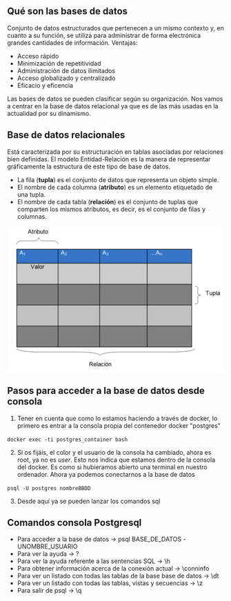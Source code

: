 ## Qué son las bases de datos

Conjunto de datos estructurados que pertenecen a un mismo contexto y, en cuanto a su función, se utiliza para administrar de forma electrónica grandes cantidades de información.
Ventajas:
- Acceso rápido
- Minimización de repetitividad
- Administración de datos ilimitados
- Acceso globalizado y centralizado
- Eficacio y eficencia

Las bases de datos se pueden clasificar según su organización. Nos vamos a centrar en la base de datos relacional ya que es de las más usadas en la actualidad por su dinamismo. 

## Base de datos relacionales
Está caracterizada por su estructuración en tablas asociadas por relaciones bien definidas.
El modelo Entidad-Relación es la manera de representar gráficamente la estructura de este tipo de base de datos.

- La fila (**tupla**) es el conjunto de datos que representa un objeto simple.
- El nombre de cada columna (**atributo**) es un elemento etiquetado de una tupla.
- El nombre de cada tabla (**relación**) es el conjunto de tuplas que comparten los mismos atributos, es decir, es el conjunto de filas y columnas.

 ![Alt text](image.png)

## Pasos para acceder a la base de datos desde consola
1. Tener en cuenta que como lo estamos haciendo a través de docker, lo primero es entrar a la consola propia del contenedor docker "postgres"

`docker exec -ti postgres_container bash`

2. Si os fijáis, el color y el usuario de la consola ha cambiado, ahora es root, ya no es *user*. Esto nos indica que estamos dentro de la consola del docker. Es como si hubieramos abierto una terminal en nuestro ordenador. Ahora ya podemos conectarnos a la base de datos

`psql -U postgres nombreBBDD`

3. Desde aquí ya se pueden lanzar los comandos sql

## Comandos consola Postgresql
- Para acceder a la base de datos → psql BASE_DE_DATOS -UNOMBRE_USUARIO
- Para ver la ayuda → \?
- Para ver la ayuda referente a las sentencias SQL → \h
- Para obtener información acerca de la conexión actual → \conninfo
- Para ver un listado con todas las tablas de la base base de datos → \dt
- Para ver un listado con todas las tablas, vistas y secuencias → \z
- Para salir de psql → \q

